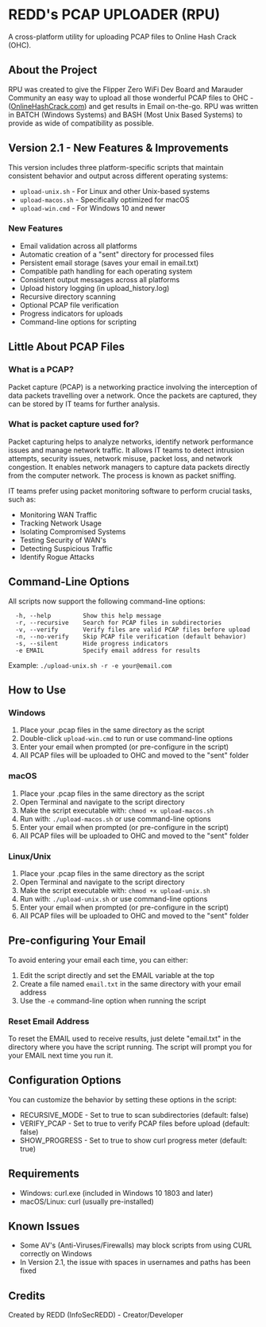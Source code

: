 # REDD's PCAP UPLOADER (RPU)

A cross-platform utility for uploading PCAP files to Online Hash Crack (OHC).

## About the Project

RPU was created to give the Flipper Zero WiFi Dev Board and Marauder Community an easy way to upload all those wonderful 
PCAP files to OHC - ([OnlineHashCrack.com](https://OnlineHashCrack.com)) and get results in Email on-the-go. RPU was written in BATCH (Windows 
Systems) and BASH (Most Unix Based Systems) to provide as wide of compatibility as possible.

## Version 2.1 - New Features & Improvements

This version includes three platform-specific scripts that maintain consistent behavior and output across different operating systems:

- `upload-unix.sh` - For Linux and other Unix-based systems
- `upload-macos.sh` - Specifically optimized for macOS
- `upload-win.cmd` - For Windows 10 and newer

### New Features

- Email validation across all platforms
- Automatic creation of a "sent" directory for processed files
- Persistent email storage (saves your email in email.txt)
- Compatible path handling for each operating system
- Consistent output messages across all platforms
- Upload history logging (in upload_history.log)
- Recursive directory scanning
- Optional PCAP file verification
- Progress indicators for uploads
- Command-line options for scripting

## Little About PCAP Files

### What is a PCAP?
Packet capture (PCAP) is a networking practice involving the interception of data packets travelling over a network. 
Once the packets are captured, they can be stored by IT teams for further analysis.

### What is packet capture used for?
Packet capturing helps to analyze networks, identify network performance issues and manage network traffic. It allows 
IT teams to detect intrusion attempts, security issues, network misuse, packet loss, and network congestion. It enables
network managers to capture data packets directly from the computer network. The process is known as packet sniffing.

IT teams prefer using packet monitoring software to perform crucial tasks, such as:
* Monitoring WAN Traffic
* Tracking Network Usage
* Isolating Compromised Systems
* Testing Security of WAN's
* Detecting Suspicious Traffic
* Identify Rogue Attacks

## Command-Line Options

All scripts now support the following command-line options:

```
  -h, --help         Show this help message
  -r, --recursive    Search for PCAP files in subdirectories
  -v, --verify       Verify files are valid PCAP files before upload
  -n, --no-verify    Skip PCAP file verification (default behavior)
  -s, --silent       Hide progress indicators
  -e EMAIL           Specify email address for results
```

Example: `./upload-unix.sh -r -e your@email.com`

## How to Use

### Windows

1. Place your .pcap files in the same directory as the script
2. Double-click `upload-win.cmd` to run or use command-line options
3. Enter your email when prompted (or pre-configure in the script)
4. All PCAP files will be uploaded to OHC and moved to the "sent" folder

### macOS

1. Place your .pcap files in the same directory as the script
2. Open Terminal and navigate to the script directory
3. Make the script executable with: `chmod +x upload-macos.sh`
4. Run with: `./upload-macos.sh` or use command-line options
5. Enter your email when prompted (or pre-configure in the script)
6. All PCAP files will be uploaded to OHC and moved to the "sent" folder

### Linux/Unix

1. Place your .pcap files in the same directory as the script
2. Open Terminal and navigate to the script directory
3. Make the script executable with: `chmod +x upload-unix.sh`
4. Run with: `./upload-unix.sh` or use command-line options
5. Enter your email when prompted (or pre-configure in the script)
6. All PCAP files will be uploaded to OHC and moved to the "sent" folder

## Pre-configuring Your Email

To avoid entering your email each time, you can either:

1. Edit the script directly and set the EMAIL variable at the top
2. Create a file named `email.txt` in the same directory with your email address
3. Use the `-e` command-line option when running the script

### Reset Email Address
To reset the EMAIL used to receive results, just delete "email.txt" in the directory where you have the script running. The script will prompt you for your EMAIL next time you run it.

## Configuration Options

You can customize the behavior by setting these options in the script:

- RECURSIVE_MODE - Set to true to scan subdirectories (default: false)
- VERIFY_PCAP - Set to true to verify PCAP files before upload (default: false)
- SHOW_PROGRESS - Set to true to show curl progress meter (default: true)

## Requirements

- Windows: curl.exe (included in Windows 10 1803 and later)
- macOS/Linux: curl (usually pre-installed)

## Known Issues

- Some AV's (Anti-Viruses/Firewalls) may block scripts from using CURL correctly on Windows
- In Version 2.1, the issue with spaces in usernames and paths has been fixed

## Credits

Created by REDD (InfoSecREDD) - Creator/Developer 

